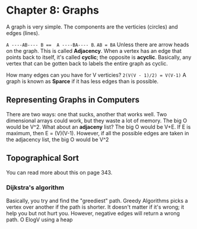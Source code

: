 # Chapter 8: Graphs
A graph is very simple. The components are the verticies (circles) and edges (lines).

`A ----AB---- B ==  A ----BA---- B`. `AB = BA` Unless there are arrow heads on the graph.
This is called **Adjacency**. When a vertex has an edge that points back to itself, it's called **cyclic**;
the opposite is **acyclic**. Basically, any vertex that can be gotten back to labels the entire graph as cyclic.

How many edges can you have for V verticies? `2(V(V - 1)/2) = V(V-1)`
A graph is known as **Sparce** if it has less edges than is possible.

## Representing Graphs in Computers
There are two ways: one that sucks, another that works well.
Two dimensional arrays could work, but they waste a lot of memory. The big O would be V^2.
What about an **adjaceny** list? The big O would be V+E. If E is maximum, then E = (V)(V-1).
However, if all the possible edges are taken in the adjacency list, the big O would be V^2

## Topographical Sort
You can read more about this on page 343.

### Dijkstra's algorithm
Basically, you try and find the "greediest" path.
Greedy Algorithms picks a vertex over another if the path is shorter.
It doesn't matter if it's wrong; it help you but not hurt you. However, negative edges will return a wrong path.
O ElogV using a heap
